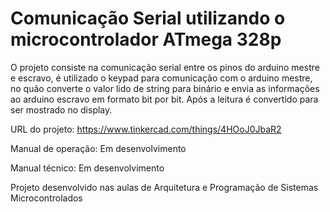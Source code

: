 # Comunicação Serial utilizando o microcontrolador ATmega 328p

O projeto consiste na comunicação serial entre os pinos do arduino mestre e escravo,
é utilizado o keypad para comunicação com o arduino mestre, no quão converte o valor lido de string para binário
e envia as informações ao arduino escravo em formato bit por bit.
Após a leitura é convertido para ser mostrado no display. 

URL do projeto: https://www.tinkercad.com/things/4HOoJ0JbaR2

Manual de operação: Em desenvolvimento

Manual técnico: Em desenvolvimento


Projeto desenvolvido nas aulas de Arquitetura e Programação de Sistemas Microcontrolados
